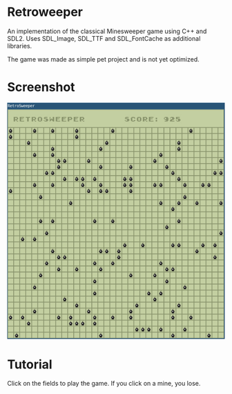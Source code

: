 # Retroweeper
An implementation of the classical Minesweeper game using C++ and SDL2.
Uses SDL_Image, SDL_TTF and SDL_FontCache as additional libraries.

The game was made as simple pet project and is not yet optimized.

# Screenshot

![Screenshot](screenshot.jpg)

# Tutorial

Click on the fields to play the game. If you click on a mine, you lose.
